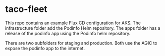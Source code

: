 # taco-fleet

This repo contains an example Flux CD configuration for AKS. The infrastructure folder add the Podinfo Helm repository.  The apps folder has a release of the podinfo app using the Podinfo helm repository.

There are two subfolders for staging and production. Both use the AGIC to expose the podinfo app to the internet.